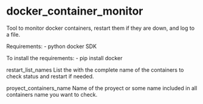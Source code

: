 # docker_container_monitor
Tool to monitor docker containers, restart them if they are down, and log to a file.

Requirements:
	- python docker SDK

To install the requirements:
	- pip install docker

restart_list_names
List the with the complete name of the containers to check status and restart if needed.

proyect_containers_name
Name of the proyect or some name included in all containers name you want to check.
